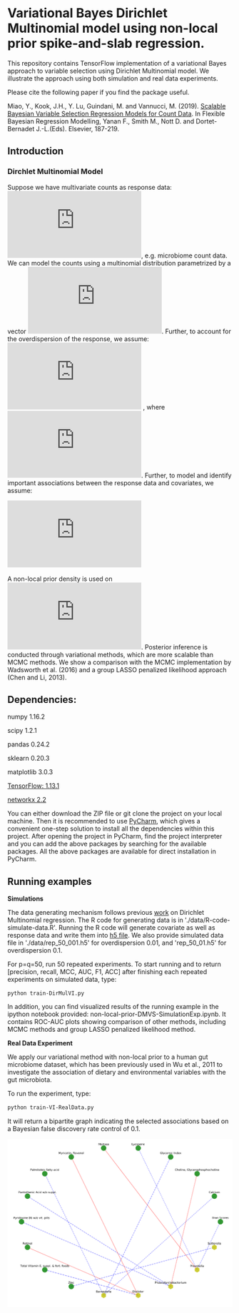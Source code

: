 # Variational Bayes  Dirichlet Multinomial model using non-local prior spike-and-slab regression.
This repository contains TensorFlow implementation of a variational Bayes approach to variable selection using Dirichlet Multinomial model. We illustrate the approach using both simulation and real data experiments. 

Please cite the following paper if you find the package useful.

Miao, Y., Kook, J.H., Y. Lu, Guindani, M. and Vannucci, M. (2019). [Scalable Bayesian Variable Selection Regression Models for Count Data](http://www.stat.rice.edu/~marina/papers/chapter_final.pdf). In Flexible Bayesian Regression Modelling, Yanan F., Smith M., Nott D. and Dortet-Bernadet J.-L.(Eds). Elsevier, 187-219. 

## Introduction 

### Dirchlet Multinomial Model
Suppose we have multivariate counts  as response  data: ![equation](https://latex.codecogs.com/gif.latex?%24%5Cmathbf%7By%7D_%7Bi%7D%20%3D%20%28y_%7Bi1%7D%2C%20%5Cdots%2C%20y_%7BiJ%7D%29%24), e.g. microbiome count data. We can model the counts using a multinomial distribution parametrized by a vector ![equation](https://latex.codecogs.com/svg.latex?%24%5Cmathbf%7B%5Cphi%7D_%7Bi%7D%20%3D%20%28%5Cphi_%7Bi1%7D%2C%20%5Cdots%2C%20%5Cphi_%7BiJ%7D%29%24). Further, to account for the overdispersion of the response, we assume:
 ![equation](https://latex.codecogs.com/svg.latex?%24%5Cmathbf%7B%5Cphi%7D_%7Bi%7D%20%3D%20%28%5Cphi_%7Bi1%7D%2C%20%5Cdots%2C%20%5Cphi_%7BiJ%7D%29%20%5Csim%20%5Ctext%7BDirchlet%7D%28%5Cmathbf%7B%5Cxi%7D_%7Bi%7D%20%29%24)
 , where ![equation](https://latex.codecogs.com/svg.latex?%5Cxi_i%20%3D%28%5Cxi_%7Bi1%7D%2C%20%5Cdots%2C%20%5Cxi_%7BiJ%7D%29).
Further, to model and identify important associations between the response data and covariates, we assume: 
 
 ![equation](https://latex.codecogs.com/svg.latex?%5Cxi_%7Bij%7D%20%3D%20%5Calpha_j%20&plus;%20%5Csum_%7Bp%20%3D%201%7D%5EP%20%5Cbeta_%7Bpj%7D%20%5C%2C%20%5Cmathbf%7Bx%7D_%7Bip%7D)

A non-local prior density is used on  ![equation](https://latex.codecogs.com/svg.latex?%5Cbeta_%7Bpj%7D). Posterior inference is conducted through variational methods, which are more scalable than MCMC methods. We show a comparison with the MCMC implementation by Wadsworth et al. (2016) and a group LASSO penalized likelihood approach (Chen and Li, 2013).


## Dependencies:


numpy  1.16.2

scipy 1.2.1

pandas 0.24.2

sklearn 0.20.3

matplotlib 3.0.3

[TensorFlow: 1.13.1](https://www.tensorflow.org/install)

[networkx 2.2](https://networkx.github.io/documentation/stable/install.html)

You can either download the ZIP file or git clone the project on your local machine. Then it is recommended to use [PyCharm](https://www.jetbrains.com/pycharm/download/#section=mac), which gives a convenient one-step solution to install all the 
dependencies within this project. After opening the project in PyCharm, find the project interpreter and you can add the above packages by searching for the available packages. All the above packages are available for direct 
installation in PyCharm. 


## Running examples

**Simulations**

The data generating mechanism follows previous [work](https://github.com/duncanwadsworth/dmbvs) on Dirichlet Multinomial regression. The R code for generating data is in './data/R-code-simulate-data.R'. Running the R code will generate covariate as well as response data and write them into [h5 file](https://en.wikipedia.org/wiki/Hierarchical_Data_Format). 
We also provide simulated data file in './data/rep_50_001.h5' for overdispersion 0.01, and 'rep_50_01.h5' for overdispersion 0.1. 


For p=q=50, run 50 repeated experiments.  To start running and to return [precision, recall, MCC, AUC, F1, ACC] after finishing each repeated experiments on simulated data, 
type:


```
python train-DirMulVI.py 
```

In addition, you can find visualized results of the running example in the ipython notebook provided: non-local-prior-DMVS-SimulationExp.ipynb.
It contains ROC-AUC plots showing comparison of other methods, including MCMC methods and group LASSO penalized likelihood method. 

**Real Data Experiment**

We apply our variational method with non-local prior to a human gut microbiome
dataset, which has been previously used in Wu et al., 2011 to investigate the association of dietary
and environmental variables with the gut microbiota. 

To run the experiment, type:
```bash
python train-VI-RealData.py

```
It will return a bipartite graph indicating the selected associations based on a Bayesian false discovery rate control of 0.1. 

<p align="center">
<img src="results/bipartite.png" alt="drawing" width="650" >
</p>
